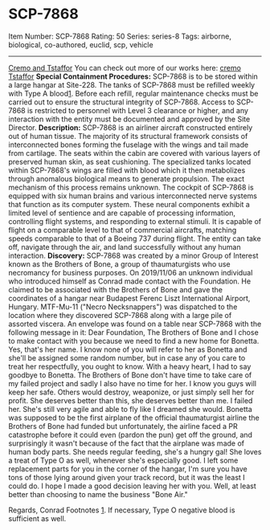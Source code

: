 # SCP-7868
Item Number: SCP-7868
Rating: 50
Series: series-8
Tags: airborne, biological, co-authored, euclid, scp, vehicle

---

[Cremo and Tstaffor](javascript:;)
You can check out more of our works here:
[cremo](/cremo)  
[Tstaffor](http://scp-wiki.wikidot.com/tstaffor-s-author-page)
**Special Containment Procedures:** SCP-7868 is to be stored within a large hangar at Site-228. The tanks of SCP-7868 must be refilled weekly with Type A blood[1](javascript:;). Before each refill, regular maintenance checks must be carried out to ensure the structural integrity of SCP-7868. Access to SCP-7868 is restricted to personnel with Level 3 clearance or higher, and any interaction with the entity must be documented and approved by the Site Director.
**Description:** SCP-7868 is an airliner aircraft constructed entirely out of human tissue. The majority of its structural framework consists of interconnected bones forming the fuselage with the wings and tail made from cartilage. The seats within the cabin are covered with various layers of preserved human skin, as seat cushioning.
The specialized tanks located within SCP-7868's wings are filled with blood which it then metabolizes through anomalous biological means to generate propulsion. The exact mechanism of this process remains unknown.
The cockpit of SCP-7868 is equipped with six human brains and various interconnected nerve systems that function as its computer system. These neural components exhibit a limited level of sentience and are capable of processing information, controlling flight systems, and responding to external stimuli.
It is capable of flight on a comparable level to that of commercial aircrafts, matching speeds comparable to that of a Boeing 737 during flight. The entity can take off, navigate through the air, and land successfully without any human interaction.
**Discovery:** SCP-7868 was created by a minor Group of Interest known as the Brothers of Bone, a group of thaumaturgists who use necromancy for business purposes.
On 2019/11/06 an unknown individual who introduced himself as Conrad made contact with the Foundation. He claimed to be associated with the Brothers of Bone and gave the coordinates of a hangar near Budapest Ferenc Liszt International Airport, Hungary.
MTF-Mu-11 ("Necro Necksnappers") was dispatched to the location where they discovered SCP-7868 along with a large pile of assorted viscera. An envelope was found on a table near SCP-7868 with the following message in it:
Dear Foundation,
The Brothers of Bone and I chose to make contact with you because we need to find a new home for Bonetta. Yes, that's her name. I know none of you will refer to her as Bonetta and she'll be assigned some random number, but in case any of you care to treat her respectfully, you ought to know. With a heavy heart, I had to say goodbye to Bonetta. The Brothers of Bone don't have time to take care of my failed project and sadly I also have no time for her. I know you guys will keep her safe. Others would destroy, weaponize, or just simply sell her for profit. She deserves better than this, she deserves better than me. I failed her.
She's still very agile and able to fly like I dreamed she would. Bonetta was supposed to be the first airplane of the official thaumaturgist airline the Brothers of Bone had funded but unfortunately, the airline faced a PR catastrophe before it could even (pardon the pun) get off the ground, and surprisingly it wasn't because of the fact that the airplane was made of human body parts.
She needs regular feeding, she's a hungry gal! She loves a treat of Type O as well, whenever she's especially good. I left some replacement parts for you in the corner of the hangar, I'm sure you have tons of those lying around given your track record, but it was the least I could do.
I hope I made a good decision leaving her with you. Well, at least better than choosing to name the business "Bone Air."  

Regards,
Conrad
Footnotes
[1](javascript:;). If necessary, Type O negative blood is sufficient as well.